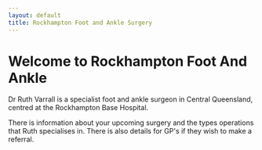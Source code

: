 ```yaml
---
layout: default
title: Rockhampton Foot and Ankle Surgery
---
```

# Welcome to Rockhampton Foot And Ankle

Dr Ruth Varrall is a specialist foot and ankle surgeon in Central Queensland, centred at the Rockhampton Base Hospital.

There is information about your upcoming surgery and the types operations that Ruth specialises in. There is also details for GP's if they wish to make a referral.